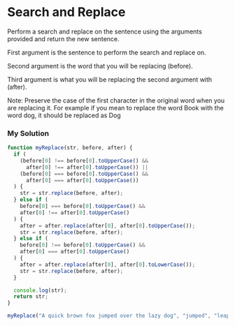 # Search and Replace

Perform a search and replace on the sentence using the arguments provided and return the new sentence.

First argument is the sentence to perform the search and replace on.

Second argument is the word that you will be replacing (before).

Third argument is what you will be replacing the second argument with (after).

Note: Preserve the case of the first character in the original word when you are replacing it. For example if you mean to replace the word Book with the word dog, it should be replaced as Dog

### My Solution

```javascript
function myReplace(str, before, after) {
  if (
    (before[0] !== before[0].toUpperCase() &&
      after[0] !== after[0].toUpperCase()) ||
    (before[0] === before[0].toUpperCase() &&
      after[0] === after[0].toUpperCase())
  ) {
    str = str.replace(before, after);
  } else if (
    before[0] === before[0].toUpperCase() &&
    after[0] !== after[0].toUpperCase()
  ) {
    after = after.replace(after[0], after[0].toUpperCase());
    str = str.replace(before, after);
  } else if (
    before[0] !== before[0].toUpperCase() &&
    after[0] === after[0].toUpperCase()
  ) {
    after = after.replace(after[0], after[0].toLowerCase());
    str = str.replace(before, after);
  }

  console.log(str);
  return str;
}

myReplace("A quick brown fox jumped over the lazy dog", "jumped", "leaped");
```
